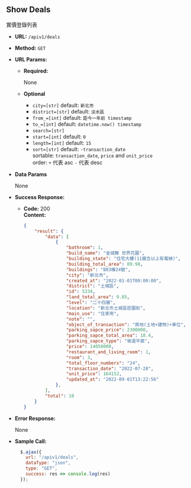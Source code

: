 **Show Deals**
----
實價登錄列表

- **URL:** `/apiv1/deals`
- **Method:** `GET` 
- **URL Params:**

    - **Required:**

        None

    - **Optional**

        - `city=[str]`
            default: `新北市`
        - `district=[str]`
            default: `淡水區`
        - `from_=[int]`
            default: `距今一年前 timestamp`
        - `to_=[int]`
            default: `datetime.now() timestamp`
        - `search=[str]`
        - `start=[int]`
            default: `0`
        - `length=[int]`
            default: `15`
        - `sort=[str]`
            default: `-transaction_date` <br />
            sortable: `transaction_date`, `price` and `unit_price` <br />
            order: `+` 代表 asc  `-` 代表 desc 

- **Data Params**

    None

- **Success Response:**

  - **Code:** 200 <br />
    **Content:**
    ```json
    {
        "result": {
            "data": [
                {
                    "bathroom": 1,
                    "build_name": "金城舞 世界花園",
                    "building_state": "住宅大樓(11層含以上有電梯)",
                    "building_total_area": 89.98,
                    "buildings": "B03棟24號",
                    "city": "新北市",
                    "created_at": "2022-01-01T00:00:00",
                    "district": "土城區",
                    "id": 5334,
                    "land_total_area": 9.85,
                    "level": "二十四層",
                    "location": "新北市土城區莊園街",
                    "main_use": "住家用",
                    "note": "",
                    "object_of_transaction": "房地(土地+建物)+車位",
                    "parking_sapce_price": 2300000,
                    "parking_sapce_total_area": 18.4,
                    "parking_sapce_type": "坡道平面",
                    "price": 14050000,
                    "restaurant_and_living_room": 1,
                    "room": 3,
                    "total_floor_numbers": "24",
                    "transaction_date": "2022-07-28",
                    "unit_price": 164152,
                    "updated_at": "2022-09-01T13:22:56"
                },
            ],
            "total": 10
        }
    }
    ```
 
- **Error Response:**

    None

- **Sample Call:**

  ```javascript
    $.ajax({
      url: "/apiv1/deals",
      dataType: "json",
      type: "GET",
      success: res => console.log(res)
    });
  ```
